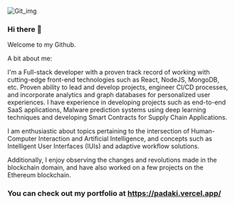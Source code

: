 ![Git_img](https://user-images.githubusercontent.com/33194074/218238204-e7e5ff7a-4c8c-4dac-9995-3165197a6530.png)

### Hi there 👋
Welcome to my Github.

A bit about me:

I'm a Full-stack developer with a proven track record of working with cutting-edge front-end technologies such as React, NodeJS, MongoDB, etc. Proven ability to lead and develop projects, engineer CI/CD processes, and incorporate analytics and graph databases for personalized user experiences. I have experience in developing projects such as end-to-end SaaS applications, Malware prediction systems using deep learning techniques and developing Smart Contracts for Supply Chain Applications.

I am enthusiastic about topics pertaining to the intersection of Human-Computer Interaction and Artificial Intelligence, and concepts such as Intelligent User Interfaces (IUIs) and adaptive workflow solutions.

Additionally, I enjoy observing the changes and revolutions made in the blockchain domain, and have also worked on a few projects on the Ethereum blockchain.

### You can check out my portfolio at https://padaki.vercel.app/

<!--
**abishekpadaki/abishekpadaki** is a ✨ _special_ ✨ repository because its `README.md` (this file) appears on your GitHub profile.

Here are some ideas to get you started:

- 🔭 I’m currently working on ...
- 🌱 I’m currently learning ...
- 👯 I’m looking to collaborate on ...
- 🤔 I’m looking for help with ...
- 💬 Ask me about ...
- 📫 How to reach me: ...
- 😄 Pronouns: ...
- ⚡ Fun fact: ...
-->
